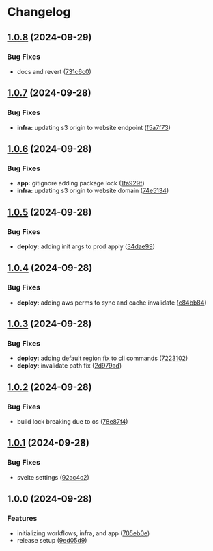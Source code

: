 # Changelog

## [1.0.8](https://github.com/jamcatbiz/jamescate.com/compare/v1.0.7...v1.0.8) (2024-09-29)


### Bug Fixes

* docs and revert ([731c6c0](https://github.com/jamcatbiz/jamescate.com/commit/731c6c0ab8e09af1d096ea86dd94832e6443642b))

## [1.0.7](https://github.com/jamcatbiz/jamescate.com/compare/v1.0.6...v1.0.7) (2024-09-28)


### Bug Fixes

* **infra:** updating s3 origin to website endpoint ([f5a7f73](https://github.com/jamcatbiz/jamescate.com/commit/f5a7f73242156ed84eef5edcf83a96b0eae803f9))

## [1.0.6](https://github.com/jamcatbiz/jamescate.com/compare/v1.0.5...v1.0.6) (2024-09-28)


### Bug Fixes

* **app:** gitignore adding package lock ([1fa929f](https://github.com/jamcatbiz/jamescate.com/commit/1fa929f5d185a102cb7dc854d7690a966d271d6f))
* **infra:** updating s3 origin to website domain ([74e5134](https://github.com/jamcatbiz/jamescate.com/commit/74e5134bf30a38c6ef734dec00f34df3614b7be6))

## [1.0.5](https://github.com/jamcatbiz/jamescate.com/compare/v1.0.4...v1.0.5) (2024-09-28)


### Bug Fixes

* **deploy:** adding init args to prod apply ([34dae99](https://github.com/jamcatbiz/jamescate.com/commit/34dae99908f2d2f9063af87520c93a94dc3620de))

## [1.0.4](https://github.com/jamcatbiz/jamescate.com/compare/v1.0.3...v1.0.4) (2024-09-28)


### Bug Fixes

* **deploy:** adding aws perms to sync and cache invalidate ([c84bb84](https://github.com/jamcatbiz/jamescate.com/commit/c84bb849971f063f1d83023079afc2e54f9d7caf))

## [1.0.3](https://github.com/jamcatbiz/jamescate.com/compare/v1.0.2...v1.0.3) (2024-09-28)


### Bug Fixes

* **deploy:** adding default region fix to cli commands ([7223102](https://github.com/jamcatbiz/jamescate.com/commit/72231025666fbd592b2483a3531a7a24ae00b3bb))
* **deploy:** invalidate path fix ([2d979ad](https://github.com/jamcatbiz/jamescate.com/commit/2d979ada8dd78e882ac3354ad3c2c30388bd36c9))

## [1.0.2](https://github.com/jamcatbiz/jamescate.com/compare/v1.0.1...v1.0.2) (2024-09-28)


### Bug Fixes

* build lock breaking due to os ([78e87f4](https://github.com/jamcatbiz/jamescate.com/commit/78e87f49295d2c3514ec798172c89becb7c5e75f))

## [1.0.1](https://github.com/jamcatbiz/jamescate.com/compare/v1.0.0...v1.0.1) (2024-09-28)


### Bug Fixes

* svelte settings ([92ac4c2](https://github.com/jamcatbiz/jamescate.com/commit/92ac4c2a01e2dc729a6a3686160b0e0cbe4c3793))

## 1.0.0 (2024-09-28)


### Features

* initializing workflows, infra, and app ([705eb0e](https://github.com/jamcatbiz/jamescate.com/commit/705eb0e7d3721243f7f23be38692ebbc3a99a873))
* release setup ([9ed05d9](https://github.com/jamcatbiz/jamescate.com/commit/9ed05d9532d6b0d571a0ec73b4f1726032cf3158))
